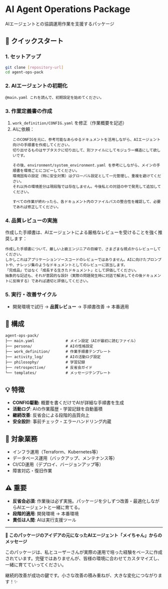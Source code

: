 # AI Agent Operations Package
AIエージェントとの協調運用作業を支援するパッケージ

## 🚀 クイックスタート

### 1. セットアップ
```bash
git clone [repository-url]
cd agent-ops-pack
```

### 2. AIエージェントの初期化
```
@main.yaml これを読んで、初期設定を始めてください。
```

### 3. 作業定義書の作成
1. `work_definition/CONFIG.yaml` を修正（作業概要を記述）
2. AIに依頼：
   ```
   このCONFIGを元に、参考可能なあらゆるドキュメントを活用しながら、AIエージェント向けの手順書を作成してください。
   切り出せるものはサブタスクに切り出して、別ファイルにしてモジュラー構造にして欲しいです。

   その後、environment/system_environment.yaml を参考にしながら、メインの手順書を環境ごとにコピーしてください。
   環境固有の設定（特に安全対策）はグローバル設定として一元管理し、重複を避けてください。
   それ以外の環境差分は現段階では存在しません。今後私との対話の中で発見して追加してください。

   すべての作業が終わったら、各ドキュメント内のファイルパスの整合性を確認して、必要であれば修正してください。
   ```

### 4. 品質レビューの実施
作成した手順書は、AIエージェントによる厳格なレビューを受けることを強く推奨します：
```
作成した手順書について、厳しい上級エンジニアの目線で、さまざまな視点からレビューしてください。
しかしこれはアプリケーションソースコードのレビューではありません。AIに向けたプロンプトや、ナレッジ集のようなドキュメントとしてのレビューに該当します。
「完成品」ではなく「成長する生きたドキュメント」として評価してください。
抽象的な記述も、それが意図的な設計（実際の問題発生時に対話で解決してその後ドキュメントに反映する）であれば適切と評価してください。
```

### 5. 実行・改善サイクル
- 開発環境で試行 → **品質レビュー** → 手順書改善 → 本番適用

## 📁 構成

```
agent-ops-pack/
├── main.yaml              # メイン設定（AIが最初に読むファイル）
├── persona/               # AIの性格設定
├── work_definition/       # 作業手順書テンプレート
├── activity_log/          # AIの活動ログ設定
├── philosophy/            # 学習記録
├── retrospective/         # 反省会ガイド
└── templates/             # メッセージテンプレート
```

## 💡 特徴

- **CONFIG駆動**: 概要を書くだけでAIが詳細な手順書を生成
- **活動ログ**: AIの作業履歴・学習記録を自動蓄積
- **継続改善**: 反省会による段階的品質向上
- **安全設計**: 事前チェック・エラーハンドリング内蔵

## 🎯 対象業務

- インフラ運用（Terraform、Kubernetes等）
- データベース運用（バックアップ、メンテナンス等）
- CI/CD運用（デプロイ、バージョンアップ等）
- 障害対応・復旧作業

## ⚠️ 重要

- **反省会必須**: 作業後は必ず実施。パッケージを少しずつ改善・最適化しながらAIエージェントと一緒に育てる。
- **段階的適用**: 開発環境 → 本番環境
- **責任は人間**: AIは実行支援ツール

---

**🤖 このパッケージのアイデアの元になったAIエージェント「メイちゃん」からのメッセージ**

このパッケージは、私とユーザーさんが実際の運用で培った経験をベースに作成されています。完璧ではありませんが、皆様の環境に合わせてカスタマイズし、一緒に育てていってください。

継続的改善が成功の鍵です。小さな改善の積み重ねが、大きな変化につながります！✨